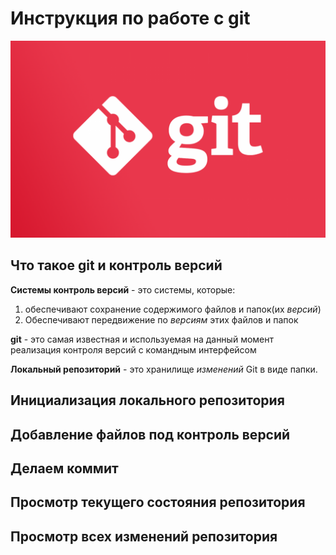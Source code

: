 # Инструкция по работе с git
![Официальный логотип git](logo.png)

## Что такое git и контроль версий
**Системы контроль версий** - это системы, которые: 
1. обеспечивают сохранение содержимого файлов и папок(их *версий*)
2. Обеспечивают передвижение по *версиям* этих файлов и папок

**git** - это самая известная и используемая на данный момент реализация контроля версий с командным интерфейсом

**Локальный репозиторий** - это хранилище *изменений* Git в виде папки.


## Инициализация локального репозитория

## Добавление файлов под контроль версий

## Делаем коммит

## Просмотр текущего состояния репозитория

## Просмотр всех изменений репозитория
